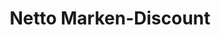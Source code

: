 ---
title: "Netto Marken-Discount"
url: /waghaeusel/netto-marken-discount-kronauer-strasse/
shop: Supermarkt
---
